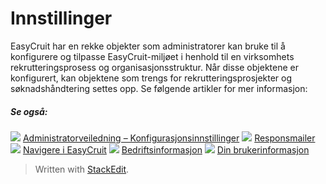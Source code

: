 # Innstillinger

EasyCruit har en rekke objekter som administratorer kan bruke til å konfigurere og tilpasse EasyCruit-miljøet i henhold til en virksomhets rekrutteringsprosess og organisasjonsstruktur. Når disse objektene er konfigurert, kan objektene som trengs for rekrutteringsprosjekter og søknadshåndtering settes opp. Se følgende artikler for mer informasjon:

##### Se også:

![](../Resources/Images/icon-document-link.png)  [Administratorveiledning – Konfigurasjonsinnstillinger](guide_for_administrators_configuration_settings.htm)
![](../Resources/Images/icon-document-link.png)  [Responsmailer](response_emails.htm)
![](../Resources/Images/icon-document-link.png)  [Navigere i EasyCruit](navigation_in_easycruit.htm)
![](../Resources/Images/icon-document-link.png)  [Bedriftsinformasjon](company_information.htm)
![](../Resources/Images/icon-document-link.png)  [Din brukerinformasjon](your_information.htm)


> Written with [StackEdit](https://stackedit.io/).
<!--stackedit_data:
eyJoaXN0b3J5IjpbLTQ5OTQwOTE0M119
-->